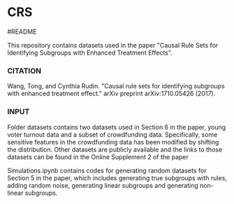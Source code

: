 # CRS

#README

This repository contains datasets used in the paper "Causal Rule Sets for Identifying Subgroups with Enhanced Treatment Effects".

### CITATION
Wang, Tong, and Cynthia Rudin. "Causal rule sets for identifying subgroups with enhanced treatment effect." arXiv preprint arXiv:1710.05426 (2017).

### INPUT
Folder datasets contains two datasets used in Section 6 in the paper, young voter turnout data and a subset of crowdfunding data. Specifically, some sensitive features in the crowdfunding data has been modified by shifting the distribution. Other datasets are publicly available and the links to those datasets can be found in the Online Supplement 2 of the paper

Simulations.ipynb contains codes for generating random datasets for Section 5 in the paper, which includes generating true subgroups with rules, adding random noise, generating linear subgroups and generating non-linear subgroups.

